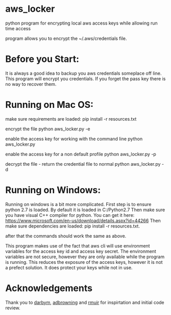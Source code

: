 # aws_locker
python program for encrypting local aws access keys while allowing run time access

program allows you to encrypt the ~/.aws/credentials file.

Before you Start:
=================
It is always a good idea to backup you aws credentials someplace off line. This program will encrypt you credentials. If you forget the pass key there is no way to recover them. 

Running on Mac OS:
==================
make sure requirements are loaded:
    pip install -r resources.txt

encrypt the file
    python aws_locker.py -e

enable the access key for working with the command line
    python aws_locker.py 

enable the access key for a non default profile
    python aws_locker.py -p <profile name>

decrypt the file - return the credential file to normal
    python aws_locker.py -d

Running on Windows:
===================
Running on windows is a bit more complicated.
  First step is to ensure python 2.7 is loaded.  By default it is loaded in C:/Python2.7
  Then make sure you have visual C++ compiler for python.  You can get it here: https://www.microsoft.com/en-us/download/details.aspx?id=44266
  Then make sure dependencies are loaded: pip install -r resources.txt.

  after that the commands should work the same as above.


This program makes use of the fact that aws cli will use environment variables for the access key id and access key secret.  The environment variables are not secure, however they are only available while the program is running.  This reduces the exposure of the access keys, however it is not a prefect solution.  It does protect your keys while not in use.  

Acknowledgements
================
Thank you to [darbym](https://github.com/darbym), [adbrowning](https://github.com/adbrowning) and [rmuir](https://github.com/rmuir) for inspirtation and initial code review.
